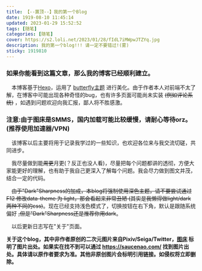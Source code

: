 ```yaml
---
title: 【--置顶--】我的第一个Blog 
date: 1919-08-10 11:45:14 
updated: 2023-01-29 15:52:52
tags: [随笔]
categories: [随笔]
cover: https://s2.loli.net/2023/01/28/fIdL7iMWpwJTZYq.jpg
description: 我的第一个blog!!! 请一定不要错过!(雾)
sticky: 1919810
---
```

### 如果你能看到这篇文章，那么我的博客已经顺利建立。

&emsp;本博客基于[Hexo](https://hexo.io/zh-cn/index.html)，运用了 [butterfly主题](https://butterfly.js.org/) 进行美化。由于作者本人对前端不太了解，在博客中可能出现各种奇怪的bug，也有许多页面可能尚未实装 ~~(例如评论系统)~~ ，如遇到问题欢迎向我汇报，鄙人将不胜感激。

### **注意:由于图床是SMMS，国内加载可能比较缓慢，请耐心等待orz。(推荐使用加速器/VPN)**

&emsp;该博客以后主要将用于记录我学过的一些知识，也欢迎各位来与我交流切磋，共同进步。

&emsp;我尽量做到能~~周更~~月更(？反正也没人看)，尽量把每个问题都讲的透彻，方便大家能更好的理解，也有助于我自己更深入了解每个问题。我会尽力做到图文并茂，结合一定的代码。

&emsp;~~由于"Dark"Sharpness的加成，本blog将强制使用深色主题，请不要尝试通过 F12 修改data-theme 为 light，那会看起来非常丑陋 (其实是我懒得做light/dark两种不同的css)~~。现在已经支持浅色模式了，切换按钮在右下角，默认是跟随系统偏好 ~~,但是"Dark"Sharpness还是推荐你用dark~~。

&emsp;以后更新日志写在"关于"页面。

**关于这个blog，其中非作者原创的二次元图片来自Pixiv/Seiga/Twitter，[图床](https://github.com/DarkSharpness/Photos/)  标明了图片出处。如果实在找不到可以通过 https://saucenao.com/  找到图片出处。具体请以原作者要求为准。其他非原创图片会标明引用链接。如侵权将立即删除。**
